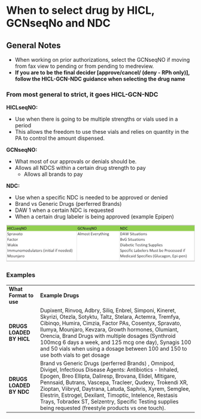 # When to select drug by HICL, GCNseqNo and NDC

## General Notes
- When working on prior authorizations, select the GCNseqNO if moving from fax view to pending or from pending to medreview. 
- **If you are to be the final decider [approve/cancel/ (deny - RPh only)], follow the HICL-GCN-NDC guidance when selecting the drug name**


### From most general to strict, it goes HICL-GCN-NDC

**HICLseqNO:**
- Use when there is going to be multiple strengths or vials used in a period
- This allows the freedom to use these vials and relies on quantity in the PA to control the amount dispensed.

**GCNseqNO:**
- What most of our approvals or denials should be.
- Allows all NDCS within a certain drug strength to pay
   - Allows all brands to pay 

**NDC:**
- Use when a specific NDC is needed to be approved or denied
- Brand vs Generic Drugs (perferred Brands)
- DAW 1 when a certain NDC is requested
- When a certain drug labeler is being approved (example  Epipen) 



![](HICL.png)


### Examples

| | | 
| :--- | :--- |
| **What Format to use** | **Example Drugs**  |
|**DRUGS LOADED BY HICL**| Dupixent, Rinvoq, Adbry, Siliq, Enbrel, Simponi, Kineret, Skyrizi, Otezla, Sotyktu, Taltz, Stelara, Actemra, Tremfya, Cibinqo, Humira, Cimzia, Factor PAs, Cosentyx, Spravato, Ilumya, Mounjaro, Kevzara, Growth hormones, Olumiant, Orencia, Brand Drugs with multiple dosages (Synthroid 100mcg 6 days a week, and 125 mcg one day), Synagis 100 and 50 vials when using a dosage between 100 and 150 to use both vials to get dosage  |
|**DRUGS LOADED BY NDC**  | Brand vs Generic Drugs (perferred Brands) , Omnipod, Divigel, Infectious Disease Agents: Antibiotics - Inhaled, Epogen, Breo Ellipta, Daliresp, Brovana, Elidel, MItigare, Pennsaid, Butrans, Vascepa, Tracleer, Qudexy, Trokendi XR, Zioptan, Viibryd, Daytrana, Latuda, Saphris, Xyrem, Semglee, Elestrin, Estrogel, Dexilant, Timoptic, Intelence, Restasis Trays, Tobradex ST, Selzentry, Specific Testing supplies being requested (freestyle products vs one touch). |

